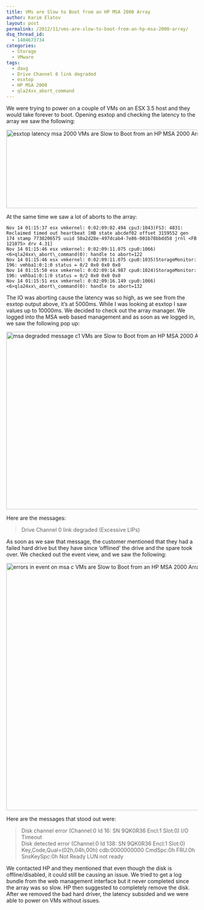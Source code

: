 ```yaml
---
title: VMs are Slow to Boot from an HP MSA 2000 Array
author: Karim Elatov
layout: post
permalink: /2012/11/vms-are-slow-to-boot-from-an-hp-msa-2000-array/
dsq_thread_id:
  - 1404673734
categories:
  - Storage
  - VMware
tags:
  - davg
  - Drive Channel 0 link degraded
  - esxtop
  - HP MSA 2000
  - qla24xx_abort_command
---
```

We were trying to power on a couple of VMs on an ESX 3.5 host and they would take forever to boot. Opening esxtop and checking the latency to the array we saw the following:

<a href="http://virtuallyhyper.com/wp-content/uploads/2012/11/esxtop_latency_msa_2000.png" onclick="javascript:_gaq.push(['_trackEvent','outbound-article','http://virtuallyhyper.com/wp-content/uploads/2012/11/esxtop_latency_msa_2000.png']);"><img src="http://virtuallyhyper.com/wp-content/uploads/2012/11/esxtop_latency_msa_2000.png" alt="esxtop latency msa 2000 VMs are Slow to Boot from an HP MSA 2000 Array" title="esxtop_latency_msa_2000" width="1141" height="207" class="alignnone size-full wp-image-4786" /></a>

At the same time we saw a lot of aborts to the array:

	  
	Nov 14 01:15:37 esx vmkernel: 0:02:09:02.494 cpu3:1043)FS3: 4831: Reclaimed timed out heartbeat [HB state abcdef02 offset 3159552 gen 174 stamp 7738206575 uuid 50a2d28e-497dcab4-7e86-001b78bbdd58 jrnl <FB 121075> drv 4.31]  
	Nov 14 01:15:46 esx vmkernel: 0:02:09:11.075 cpu0:1066)<6>qla24xx\_abort\_command(0): handle to abort=122  
	Nov 14 01:15:46 esx vmkernel: 0:02:09:11.075 cpu0:1035)StorageMonitor: 196: vmhba1:0:1:0 status = 0/2 0x0 0x0 0x0  
	Nov 14 01:15:50 esx vmkernel: 0:02:09:14.987 cpu0:1024)StorageMonitor: 196: vmhba1:0:1:0 status = 0/2 0x0 0x0 0x0  
	Nov 14 01:15:51 esx vmkernel: 0:02:09:16.149 cpu0:1066)<6>qla24xx\_abort\_command(0): handle to abort=132  
	

The IO was aborting cause the latency was so high, as we see from the esxtop output above, it&#8217;s at 5000ms. While I was looking at esxtop I saw values up to 10000ms. We decided to check out the array manager. We logged into the MSA web based management and as soon as we logged in, we saw the following pop up:

<a href="http://virtuallyhyper.com/wp-content/uploads/2012/11/msa_degraded_message_c1.png" onclick="javascript:_gaq.push(['_trackEvent','outbound-article','http://virtuallyhyper.com/wp-content/uploads/2012/11/msa_degraded_message_c1.png']);"><img src="http://virtuallyhyper.com/wp-content/uploads/2012/11/msa_degraded_message_c1.png" alt="msa degraded message c1 VMs are Slow to Boot from an HP MSA 2000 Array" title="msa_degraded_message_c1" width="692" height="468" class="alignnone size-full wp-image-4787" /></a>

Here are the messages:

> Drive Channel 0 link degraded (Excessive LIPs) 

As soon as we saw that message, the customer mentioned that they had a failed hard drive but they have since &#8216;offlined&#8217; the drive and the spare took over. We checked out the event view, and we saw the following:

<a href="http://virtuallyhyper.com/wp-content/uploads/2012/11/errors_in_event_on_msa_c.png" onclick="javascript:_gaq.push(['_trackEvent','outbound-article','http://virtuallyhyper.com/wp-content/uploads/2012/11/errors_in_event_on_msa_c.png']);"><img src="http://virtuallyhyper.com/wp-content/uploads/2012/11/errors_in_event_on_msa_c.png" alt="errors in event on msa c VMs are Slow to Boot from an HP MSA 2000 Array" title="errors_in_event_on_msa_c" width="783" height="652" class="alignnone size-full wp-image-4788" /></a>

Here are the messages that stood out were:

> Disk channel error (Channel:0 Id 16: SN 9QK0R36 Encl:1 Slot:0) I/O Timeout  
> Disk detected error (Channel:0 Id 138: SN 9QK0R36 Encl:1 Slot:0) Key,Code,Qual=(02h,04h,00h) cdb:0000000000 CmdSpc:0h FRU:0h SnsKeySpc:0h Not Ready LUN not ready 

We contacted HP and they mentioned that even though the disk is offline/disabled, it could still be causing an issue. We tried to get a log bundle from the web management interface but it never completed since the array was so slow. HP then suggested to completely remove the disk. After we removed the bad hard driver, the latency subsided and we were able to power on VMs without issues.

